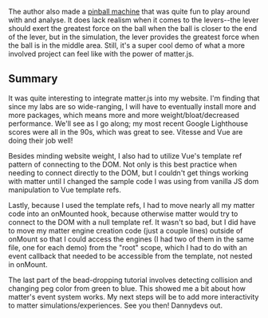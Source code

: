 The author also made a [pinball machine](https://lonekorean.github.io/javascript-physics/demos/pinball/index.html) that was quite fun to play around with and analyse. It does lack realism when it comes to the levers--the lever should exert the greatest force on the ball when the ball is closer to the end of the lever, but in the simulation, the lever provides the greatest force when the ball is in the middle area. Still, it's a super cool demo of what a more involved project can feel like with the power of matter.js.

## Summary

It was quite interesting to integrate matter.js into my website. I'm finding that since my labs are so wide-ranging, I will have to eventually install more and more packages, which means more and more weight/bloat/decreased performance. We'll see as I go along; my most recent Google Lighthouse scores were all in the 90s, which was great to see. Vitesse and Vue are doing their job well!

Besides minding website weight, I also had to utilize Vue's template ref pattern of connecting to the DOM. Not only is this best practice when needing to connect directly to the DOM, but I couldn't get things working with matter until I changed the sample code I was using from vanilla JS dom manipulation to Vue template refs.

Lastly, because I used the template refs, I had to move nearly all my matter code into an onMounted hook, because otherwise matter would try to connect to the DOM with a null template ref. It wasn't so bad, but I did have to move my matter engine creation code (just a couple lines) outside of onMount so that I could access the engines (I had two of them in the same file, one for each demo) from the "root" scope, which I had to do with an event callback that needed to be accessible from the template, not nested in onMount.

The last part of the bead-dropping tutorial involves detecting collision and changing peg color from green to blue. This showed me a bit about how matter's event system works. My next steps will be to add more interactivity to matter simulations/experiences. See you then! Dannydevs out.
